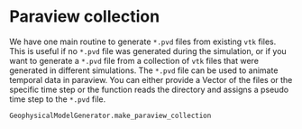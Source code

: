 # Paraview collection

We have one main routine to generate `*.pvd` files from existing `vtk` files. This is useful if no `*.pvd` file was generated during the simulation, or if you want to generate a `*.pvd` file from a collection of `vtk` files that were generated in different simulations. The `*.pvd` file can be used to animate temporal data in paraview. You can either provide a Vector of the files or the specific time step or the function reads the directory and assigns a pseudo time step to the `*.pvd` file.
```@docs
GeophysicalModelGenerator.make_paraview_collection
```
